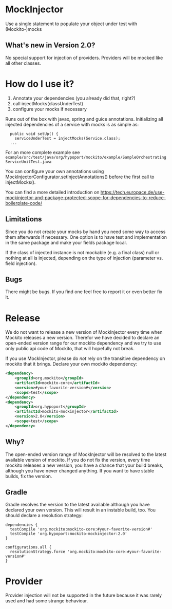 MockInjector
============
Use a single statement to populate your object under test with (Mockito-)mocks

What's new in Version 2.0?
--------------------------
No special support for injection of providers. Providers will be mocked like all other classes.

How do I use it?
================
1. Annotate your dependencies (you already did that, right?)
2. call injectMocks(classUnderTest)
3. configure your mocks if necessary

Runs out of the box with javax, spring and guice annotations. Initializing all injected dependencies of a service with
mocks is as simple as:

      public void setUp() {
        serviceUnderTest = injectMocks(Service.class);
      ...

For an more complete example see `example/src/test/java/org/hypoport/mockito/example/SampleOrchestratingServiceUnitTest.java`

You can configure your own annotations using MockInjectorConfigurator.setInjectAnnotations() before the first call to
injectMocks().

You can find a more detailed introduction on https://tech.europace.de/use-mockinjector-and-package-protected-scope-for-dependencies-to-reduce-boilerplate-code/

Limitations
-----------
Since you do not create your mocks by hand you need some way to access them afterwards if necessary. One option is to have
test and implementation in the same package and make your fields package local.

If the class of injected instance is not mockable (e.g. a final class) null or nothing at all is injected, depending on the
type of injection (parameter vs. field injection).

Bugs
----
There might be bugs. If you find one feel free to report it or even better fix it.

Release
=======

We do not want to release a new version of MockInjector every time when Mockito releases a new version.
Therefor we have decided to declare an open-ended version range for our mockito dependency
and we try to use only public api code of Mockito, that will hopefully not break.

If you use MockInjector, please do *not* rely on the transitive dependency on mockito that it brings.
Declare your own mockito dependency:

```xml
<dependency>
    <groupId>org.mockito</groupId>
    <artifactId>mockito-core</artifactId>
    <version>#your-favorite-version#</version>
    <scope>test</scope>
</dependency>
<dependency>
    <groupId>org.hypoport</groupId>
    <artifactId>mockito-mockinjector</artifactId>
    <version>2.0</version>
    <scope>test</scope>
</dependency>
```
Why?
----
The open-ended version range of MockInjector will be resolved to the latest available version of mockito.
If you do not fix the version, every time mockito releases a new version, you have a chance that your build breaks, although you have never changed anything.
If you want to have stable builds, fix the version.

Gradle
------
Gradle resolves the version to the latest available although you have declared your own version.
This will result in an instable build, too.
You should declare a resolution strategy:
```
dependencies {
  testCompile 'org.mockito:mockito-core:#your-favorite-version#'
  testCompile 'org.hypoport:mockito-mockinjector:2.0'
}

configurations.all {
  resolutionStrategy.force 'org.mockito:mockito-core:#your-favorite-version#'
}
```

Provider
========
Provider injection will not be supported in the future because it was rarely used and had some strange behaviour.
